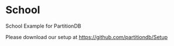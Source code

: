 # School
School Example for PartitionDB

Please download our setup at https://github.com/partitiondb/Setup
